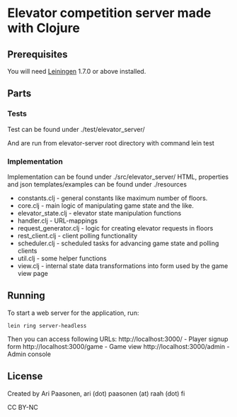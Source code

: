 # Elevator competition server made with Clojure

## Prerequisites

You will need [Leiningen][1] 1.7.0 or above installed.

[1]: https://github.com/technomancy/leiningen

## Parts

### Tests

Test can be found under ./test/elevator_server/

And are run from elevator-server root directory with command
    lein test

### Implementation

Implementation can be found under ./src/elevator_server/
HTML, properties and json templates/examples can be found under ./resources

* constants.clj - general constants like maximum number of floors.
* core.clj - main logic of manipulating game state and the like.
* elevator_state.clj - elevator state manipulation functions
* handler.clj - URL-mappings
* request_generator.clj - logic for creating elevator requests in floors
* rest_client.clj - client polling functionality
* scheduler.clj - scheduled tasks for advancing game state and polling clients
* util.clj - some helper functions
* view.clj - internal state data transformations into form used by the game view page

## Running

To start a web server for the application, run:

    lein ring server-headless

Then you can access following URLs:
http://localhost:3000/      - Player signup form
http://localhost:3000/game  - Game view
http://localhost:3000/admin - Admin console

## License

Created by Ari Paasonen, ari (dot) paasonen (at) raah (dot) fi

CC BY-NC
